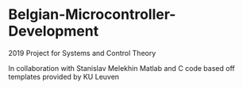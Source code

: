 # Belgian-Microcontroller-Development
2019 Project for Systems and Control Theory

In collaboration with Stanislav Melekhin
Matlab and C code based off templates provided by KU Leuven
